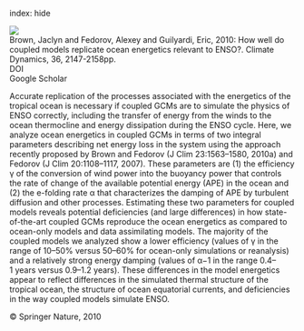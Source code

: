 index: hide

<div class="Citation">
    <div class="Citation-thumb CitationThumb-linked"  data-href="https://doi.org/10.1007/s00382-010-0926-8">
      <img src="https://static.claimspace.cloud/climate-study-static/refs/thumbs/9/Brown_et_al_2010a-thumb.png" />
    </div>

  <div class="Citation-body">
    <div class="Citation-text">Brown, Jaclyn and Fedorov, Alexey and Guilyardi, Eric, 2010: How well do coupled models replicate ocean energetics relevant to ENSO?. <span class="Article-journal">Climate Dynamics, </span><span class="Article-volume">36, </span>2147-2158pp.</div>
    <div class="Citation-links">
      <div class="CitationLink" data-href="https://doi.org/10.1007/s00382-010-0926-8">
        <div class="CitationLink-icon CitationLink-Doi"></div>
        <div class="CitationLink-text">DOI</div>
      </div>
      <div class="CitationLink" data-href="https://scholar.google.com/scholar?q=10.1007/s00382-010-0926-8">
        <div class="CitationLink-icon CitationLink-Scholar"></div>
        <div class="CitationLink-text">Google Scholar</div>
      </div>
    </div>
  </div>
</div>

Accurate replication of the processes associated with the energetics of the tropical ocean is necessary if coupled GCMs are to simulate the physics of ENSO correctly, including the transfer of energy from the winds to the ocean thermocline and energy dissipation during the ENSO cycle. Here, we analyze ocean energetics in coupled GCMs in terms of two integral parameters describing net energy loss in the system using the approach recently proposed by Brown and Fedorov (J Clim 23:1563–1580, 2010a) and Fedorov (J Clim 20:1108–1117, 2007). These parameters are (1) the efficiency γ of the conversion of wind power into the buoyancy power that controls the rate of change of the available potential energy (APE) in the ocean and (2) the e-folding rate α that characterizes the damping of APE by turbulent diffusion and other processes. Estimating these two parameters for coupled models reveals potential deficiencies (and large differences) in how state-of-the-art coupled GCMs reproduce the ocean energetics as compared to ocean-only models and data assimilating models. The majority of the coupled models we analyzed show a lower efficiency (values of γ in the range of 10–50% versus 50–60% for ocean-only simulations or reanalysis) and a relatively strong energy damping (values of α−1 in the range 0.4–1 years versus 0.9–1.2 years). These differences in the model energetics appear to reflect differences in the simulated thermal structure of the tropical ocean, the structure of ocean equatorial currents, and deficiencies in the way coupled models simulate ENSO.

<div class="Citation-copy">
&copy; Springer Nature, 2010
</div>